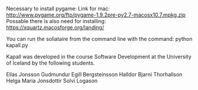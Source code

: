 Necessary to install pygame:
	Link for mac: http://www.pygame.org/ftp/pygame-1.9.2pre-py2.7-macosx10.7.mpkg.zip
	Possable there is also need for installing: https://xquartz.macosforge.org/landing/

You can run the soliataire from the command line with the command: python kapall.py

Kapall was developed in the course Software Development at the University of Iceland by the following students.

Elias Jonsson
Gudmundur Egill Bergsteinsson
Halldor Bjarni Thorhallson
Helga Maria Jonsdottir 
Solvi Logason
